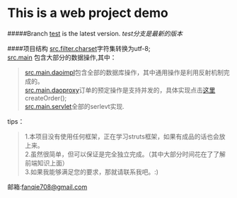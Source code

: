 This is a web project demo
===========================
#####Branch [test](https://github.com/Fanqie123/fanqie/tree/test) is the latest version.
*test分支是最新的版本*

####项目结构
[src.filter.charset](https://github.com/Fanqie123/fanqie/blob/test/src/filter/CharSet.java)字符集转换为utf-8;     
[src.main](https://github.com/Fanqie123/fanqie/tree/test/src/main) 包含大部分的数据操作,其中：                   
>[src.main.daoimpl](https://github.com/Fanqie123/fanqie/blob/test/src/main/DAOImpl.java)包含全部的数据库操作，其中通用操作是利用反射机制完成的。          
>[src.main.daoproxy](https://github.com/Fanqie123/fanqie/blob/test/src/main/DAOProxy.java)订单的预定操作是支持并发的，具体实现点击[这里](https://github.com/Fanqie123/fanqie/blob/test/src/main/DAOProxy.java)createOrder();       
>[src.main.servlet](https://github.com/Fanqie123/fanqie/tree/test/src/Servlet)全部的serlevt实现.

tips：     
>1.本项目没有使用任何框架，正在学习struts框架，如果有成品的话也会放上来。           
>2.虽然很简单，但可以保证是完全独立完成。（其中大部分时间花在了了解前端知识上面）  
>3.如果我能够满足您的要求，那就请联系我吧。:)

邮箱:fanqie708@gmail.com
